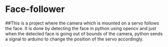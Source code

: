 # Face-follower

##This is a project where the camera which is mounted on a servo follows the face. It is done by detecting the face in python using opencv and just when the detected face is going out of bounds of the camera, python sends a signal to arduino to change the position of the servo accordingly.  
